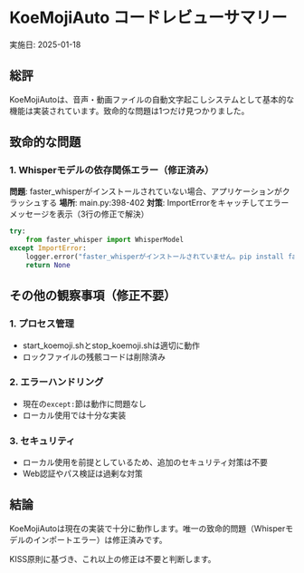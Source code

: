 # KoeMojiAuto コードレビューサマリー

実施日: 2025-01-18

## 総評

KoeMojiAutoは、音声・動画ファイルの自動文字起こしシステムとして基本的な機能は実装されています。致命的な問題は1つだけ見つかりました。

## 致命的な問題

### 1. Whisperモデルの依存関係エラー（修正済み）

**問題**: faster_whisperがインストールされていない場合、アプリケーションがクラッシュする
**場所**: main.py:398-402
**対策**: ImportErrorをキャッチしてエラーメッセージを表示（3行の修正で解決）

```python
try:
    from faster_whisper import WhisperModel
except ImportError:
    logger.error("faster_whisperがインストールされていません。pip install faster-whisperを実行してください。")
    return None
```

## その他の観察事項（修正不要）

### 1. プロセス管理
- start_koemoji.shとstop_koemoji.shは適切に動作
- ロックファイルの残骸コードは削除済み

### 2. エラーハンドリング
- 現在の`except:`節は動作に問題なし
- ローカル使用では十分な実装

### 3. セキュリティ
- ローカル使用を前提としているため、追加のセキュリティ対策は不要
- Web認証やパス検証は過剰な対策

## 結論

KoeMojiAutoは現在の実装で十分に動作します。唯一の致命的問題（Whisperモデルのインポートエラー）は修正済みです。

KISS原則に基づき、これ以上の修正は不要と判断します。